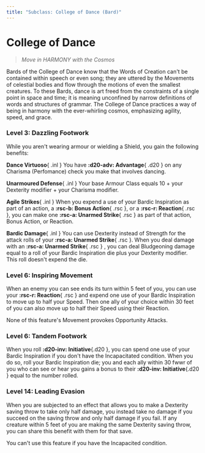 ```yaml
---
title: "Subclass: College of Dance (Bard)"
---
```


<p style="display:none">
Move in HARMONY with the Cosmos
</p>

# College of Dance

> *Move in HARMONY with the Cosmos*

Bards of the College of Dance know that the Words of Creation can't be contained within speech or even song; they are uttered by the Movements of celestial bodies and flow through the motions of even the smallest creatures. To these Bards, dance is art freed from the constraints of a single point in space and time; it is meaning unconfined by narrow definitions of words and structures of grammar. The College of Dance practices a way of being in harmony with the ever-whirling cosmos, emphasizing agility, speed, and grace.

### Level 3: Dazzling Footwork

While you aren't wearing armour or wielding a Shield, you gain the following benefits:

**Dance Virtuoso**{ .inl } You have **:d20-adv: Advantage**{ .d20 } on any Charisma (Perfomance) check you make that involves dancing.

**Unarmoured Defense**{ .inl } Your base Armour Class equals 10 + your Dexterity modifier + your Charisma modifier.

**Agile Strikes**{ .inl } When you expend a use of your Bardic Inspiration as part of an action, a **:rsc-b: Bonus Action**{ .rsc }, or a **:rsc-r: Reaction**{ .rsc }, you can make one **:rsc-a: Unarmed Strike**{ .rsc } as part of that action, Bonus Action, or Reaction.
 
**Bardic Damage**{ .inl } You can use Dexterity instead of Strength for the attack rolls of your **:rsc-a: Unarmed Strike**{ .rsc }. When you deal damage with an **:rsc-a: Unarmed Strike**{ .rsc } , you can deal Bludgeoning damage equal to a roll of your Bardic Inspiration die plus your Dexterity modifier. This roll doesn't expend the die.

### Level 6: Inspiring Movement

When an enemy you can see ends its turn within 5 feet of you, you can use your **:rsc-r: Reaction**{ .rsc } and expend one use of your Bardic Inspiration to move up to half your Speed. Then one ally of your choice within 30 feet of you can also move up to half their Speed using their Reaction.

None of this feature's Movement provokes Opportunity Attacks.

### Level 6: Tandem Footwork

When you roll **:d20-inv: Initiative**{.d20 }, you can spend one use of your Bardic Inspiration if you don't have the Incapacitated condition. When you do so, roll your Bardic Inspiration die; you and each ally within 30 fwwr of you who can see or hear you gains a bonus to their **:d20-inv: Initiative**{.d20 } equal to the number rolled.

### Level 14: Leading Evasion

When you are subjected to an effect that allows you to make a Dexterity saving throw to take only half damage, you instead take no damage if you succeed on the saving throw and only half damage if you fail. If any creature within 5 feet of you are making the same Dexterity saving throw, you can share this benefit with them for that save.

You can't use this feature if you have the Incapacited condition.
